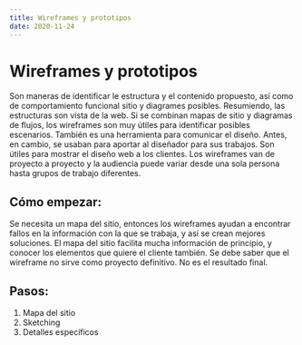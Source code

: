 ```yaml
---
title: Wireframes y prototipos
date: 2020-11-24
---
```

# Wireframes y prototipos

Son maneras de identificar le estructura y el contenido propuesto, así como de comportamiento funcional sitio y diagrames posibles. Resumiendo, las estructuras son vista de la web. Si se combinan mapas de sitio y diagramas de flujos, los wireframes son muy útiles para identificar posibles escenarios. También es una herramienta para comunicar el diseño.
Antes, en cambio, se usaban para aportar al diseñador para sus trabajos. Son útiles para mostrar el diseño web a los clientes. Los wireframes van de proyecto a proyecto y la audiencia puede variar desde una sola persona hasta grupos de trabajo diferentes.

## Cómo empezar:
Se necesita un mapa del sitio, entonces los wireframes ayudan a encontrar fallos en la información con la que se trabaja, y así se crean mejores soluciones.
El mapa del sitio facilita mucha información de principio, y conocer los elementos que quiere el cliente también. Se debe saber que el wireframe no sirve como proyecto definitivo. No es el resultado final.

## Pasos:
1. Mapa del sitio
2. Sketching
3. Detalles específicos